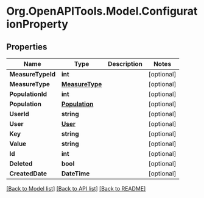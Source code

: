 # Org.OpenAPITools.Model.ConfigurationProperty

## Properties

Name | Type | Description | Notes
------------ | ------------- | ------------- | -------------
**MeasureTypeId** | **int** |  | [optional] 
**MeasureType** | [**MeasureType**](MeasureType.md) |  | [optional] 
**PopulationId** | **int** |  | [optional] 
**Population** | [**Population**](Population.md) |  | [optional] 
**UserId** | **string** |  | [optional] 
**User** | [**User**](User.md) |  | [optional] 
**Key** | **string** |  | [optional] 
**Value** | **string** |  | [optional] 
**Id** | **int** |  | [optional] 
**Deleted** | **bool** |  | [optional] 
**CreatedDate** | **DateTime** |  | [optional] 

[[Back to Model list]](../README.md#documentation-for-models) [[Back to API list]](../README.md#documentation-for-api-endpoints) [[Back to README]](../README.md)

